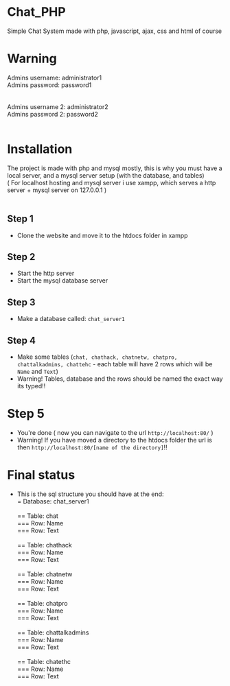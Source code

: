 # Chat_PHP
Simple Chat System made with php, javascript, ajax, css and html of course

# Warning

Admins username: administrator1<br>
Admins password: password1<br>
<br>
<br>
Admins username 2: administrator2<br>
Admins password 2: password2<br>
<br>
# Installation
The project is made with php and mysql mostly, this is why you must have a local server, and a mysql server setup (with the database, and tables) <br>
( For localhost hosting and mysql server i use xampp, which serves a http server + mysql server on 127.0.0.1 ) <br>
<br>
## Step 1
 - Clone the website and move it to the htdocs folder in xampp<br>
## Step 2
 - Start the http server <br>
 - Start the mysql database server<br>
## Step 3 
 - Make a database called: `chat_server1`<br>
## Step 4
 - Make some tables (`chat, chathack, chatnetw, chatpro, chattalkadmins, chattehc` - each table will have 2 rows which will be `Name` and `Text`)<br>
  - Warning! Tables, database and the rows should be named the exact way its typed!!<br>
# Step 5
 - You're done ( now you can navigate to the url `http://localhost:80/` )<br>
 - Warning! If you have moved a directory to the htdocs folder the url is then `http://localhost:80/[name of the directory]`!!<br>
# Final status
 - This is the sql structure you should have at the end:<br>
 = Database: chat_server1<br><br>
 == Table: chat<br>
 === Row: Name<br>
 === Row: Text<br><br>
 == Table: chathack<br>
 === Row: Name<br>
 === Row: Text<br><br>
 == Table: chatnetw<br>
 === Row: Name<br>
 === Row: Text<br><br>
 == Table: chatpro<br>
 === Row: Name<br>
 === Row: Text<br><br>
 == Table: chattalkadmins<br>
 === Row: Name<br>
 === Row: Text<br><br>
 == Table: chatethc<br>
 === Row: Name<br>
 === Row: Text<br>
